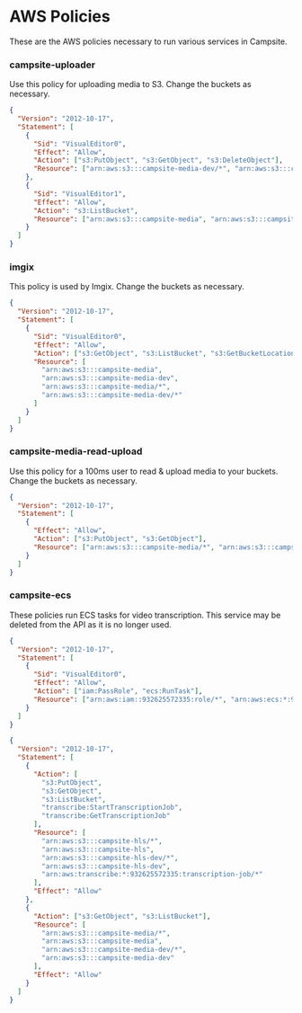 # AWS Policies

These are the AWS policies necessary to run various services in Campsite.

### campsite-uploader

Use this policy for uploading media to S3. Change the buckets as necessary.

```json
{
  "Version": "2012-10-17",
  "Statement": [
    {
      "Sid": "VisualEditor0",
      "Effect": "Allow",
      "Action": ["s3:PutObject", "s3:GetObject", "s3:DeleteObject"],
      "Resource": ["arn:aws:s3:::campsite-media-dev/*", "arn:aws:s3:::campsite-media/*"]
    },
    {
      "Sid": "VisualEditor1",
      "Effect": "Allow",
      "Action": "s3:ListBucket",
      "Resource": ["arn:aws:s3:::campsite-media", "arn:aws:s3:::campsite-media-dev"]
    }
  ]
}
```

### imgix

This policy is used by Imgix. Change the buckets as necessary.

```json
{
  "Version": "2012-10-17",
  "Statement": [
    {
      "Sid": "VisualEditor0",
      "Effect": "Allow",
      "Action": ["s3:GetObject", "s3:ListBucket", "s3:GetBucketLocation"],
      "Resource": [
        "arn:aws:s3:::campsite-media",
        "arn:aws:s3:::campsite-media-dev",
        "arn:aws:s3:::campsite-media/*",
        "arn:aws:s3:::campsite-media-dev/*"
      ]
    }
  ]
}
```

### **campsite-media-read-upload**

Use this policy for a 100ms user to read & upload media to your buckets. Change the buckets as necessary.

```json
{
  "Version": "2012-10-17",
  "Statement": [
    {
      "Effect": "Allow",
      "Action": ["s3:PutObject", "s3:GetObject"],
      "Resource": ["arn:aws:s3:::campsite-media/*", "arn:aws:s3:::campsite-media-dev/*"]
    }
  ]
}
```

### campsite-ecs

These policies run ECS tasks for video transcription. This service may be deleted from the API as it is no longer used.

```json
{
  "Version": "2012-10-17",
  "Statement": [
    {
      "Sid": "VisualEditor0",
      "Effect": "Allow",
      "Action": ["iam:PassRole", "ecs:RunTask"],
      "Resource": ["arn:aws:iam::932625572335:role/*", "arn:aws:ecs:*:932625572335:task-definition/*:*"]
    }
  ]
}
```

```json
{
  "Version": "2012-10-17",
  "Statement": [
    {
      "Action": [
        "s3:PutObject",
        "s3:GetObject",
        "s3:ListBucket",
        "transcribe:StartTranscriptionJob",
        "transcribe:GetTranscriptionJob"
      ],
      "Resource": [
        "arn:aws:s3:::campsite-hls/*",
        "arn:aws:s3:::campsite-hls",
        "arn:aws:s3:::campsite-hls-dev/*",
        "arn:aws:s3:::campsite-hls-dev",
        "arn:aws:transcribe:*:932625572335:transcription-job/*"
      ],
      "Effect": "Allow"
    },
    {
      "Action": ["s3:GetObject", "s3:ListBucket"],
      "Resource": [
        "arn:aws:s3:::campsite-media/*",
        "arn:aws:s3:::campsite-media",
        "arn:aws:s3:::campsite-media-dev/*",
        "arn:aws:s3:::campsite-media-dev"
      ],
      "Effect": "Allow"
    }
  ]
}
```
